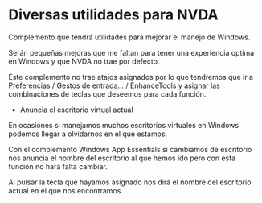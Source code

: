 # Diversas utilidades para NVDA

Complemento que tendrá utilidades para mejorar el manejo de Windows.

Serán pequeñas mejoras que me faltan para tener una experiencia optima en Windows y que NVDA no trae por defecto.

Este complemento no trae atajos asignados por lo que tendremos que ir a Preferencias / Gestos de entrada... / EnhanceTools y asignar las combinaciones de teclas que deseemos para cada función.

*  Anuncia el escritorio virtual actual

En ocasiones si manejamos muchos escritorios virtuales en Windows podemos llegar a olvidarnos en el que estamos.

Con el complemento Windows App Essentials si cambiamos de escritorio nos anuncia el nombre del escritorio al que hemos ido pero con esta función no hará falta cambiar.

Al pulsar la tecla que hayamos asignado nos dirá el nombre del escritorio actual en el que nos encontramos.
